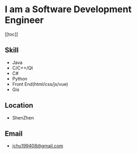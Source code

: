 # I am a Software Development Engineer

[[toc]]

## Skill

* Java
* C/C++/Qt
* C#
* Python
* Front End(html/css/js/vue)
* Gis

## Location

* ShenZhen

## Email

* jchu199408@gmail.com
